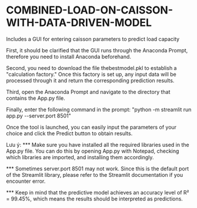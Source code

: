 # COMBINED-LOAD-ON-CAISSON-WITH-DATA-DRIVEN-MODEL
Includes a GUI for entering caisson parameters to predict load capacity

First, it should be clarified that the GUI runs through the Anaconda Prompt, therefore you need to install Anaconda beforehand.

Second, you need to download the file thebestmodel.pkl to establish a "calculation factory." Once this factory is set up, any input data will be processed through it and return the corresponding prediction results.

Third, open the Anaconda Prompt and navigate to the directory that contains the App.py file.

Finally, enter the following command in the prompt: "python -m streamlit run app.py --server.port 8501"

Once the tool is launched, you can easily input the parameters of your choice and click the Predict button to obtain results.

  Lưu ý:
  *** Make sure you have installed all the required libraries used in the App.py file. You can do this by opening App.py with Notepad, checking which libraries are imported, and installing them accordingly.
  
  *** Sometimes server.port 8501 may not work. Since this is the default port of the Streamlit library, please refer to the Streamlit documentation if you encounter error.

  *** Keep in mind that the predictive model achieves an accuracy level of R² = 99.45%, which means the results should be interpreted as predictions.


